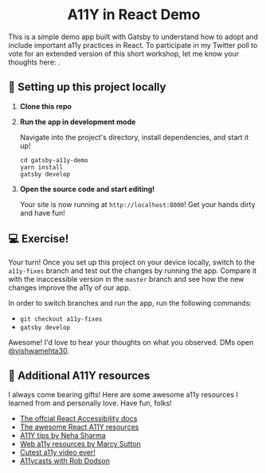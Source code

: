 <h1 align="center">
  A11Y in React Demo 
</h1>

This is a simple demo app built with Gatsby to understand how to adopt and include important a11y practices in React. To participate in my Twitter poll to vote for an extended version of this short workshop, let me know your thoughts here: []().

## 🚀 Setting up this project locally

1. **Clone this repo**

2. **Run the app in development mode**

    Navigate into the project's directory, install dependencies, and start it up!

    ```shell
    cd gatsby-a11y-demo
    yarn install
    gatsby develop
    ```

3.  **Open the source code and start editing!**

    Your site is now running at `http://localhost:8000`! Get your hands dirty and have fun! 

## 💻 Exercise!

Your turn! Once you set up this project on your device locally, switch to the `a11y-fixes` branch and test out the changes by running the app. Compare it with the inaccessible version in the `master` branch and see how the new changes improve the a11y of our app.  

In order to switch branches and run the app, run the following commands:

- `git checkout a11y-fixes`
- `gatsby develop`

Awesome! I'd love to hear your thoughts on what you observed. DMs open [@vishwamehta30](https://twitter.com/VishwaMehta30).

## 🧠 Additional A11Y resources

I always come bearing gifts! Here are some awesome a11y resources I learned from and personally love. Have fun, folks!

- [The offcial React Accessibility docs](https://reactjs.org/docs/accessibility.html)
- [The awesome React A11Y resources](https://reactresources.com/topics/accessibility)
- [A11Y tips by Neha Sharma](https://www.a11ytips.dev/)
- [Web a11y resources by Marcy Sutton](https://marcysutton.com/web-accessibility-resources)
- [Cutest a11y video ever!](https://www.youtube.com/watch?v=HE2R86EZPMA)
- [A11ycasts with Rob Dodson](https://www.youtube.com/playlist?list=PLNYkxOF6rcICWx0C9LVWWVqvHlYJyqw7g)



